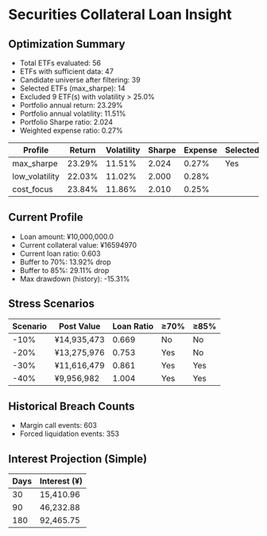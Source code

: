 # Securities Collateral Loan Insight

## Optimization Summary
- Total ETFs evaluated: 56
- ETFs with sufficient data: 47
- Candidate universe after filtering: 39
- Selected ETFs (max_sharpe): 14
- Excluded 9 ETF(s) with volatility > 25.0%
- Portfolio annual return: 23.29%
- Portfolio annual volatility: 11.51%
- Portfolio Sharpe ratio: 2.024
- Weighted expense ratio: 0.27%

| Profile | Return | Volatility | Sharpe | Expense | Selected |
| --- | --- | --- | --- | --- | --- |
| max_sharpe | 23.29% | 11.51% | 2.024 | 0.27% | Yes |
| low_volatility | 22.03% | 11.02% | 2.000 | 0.28% |  |
| cost_focus | 23.84% | 11.86% | 2.010 | 0.25% |  |

## Current Profile
- Loan amount: ¥10,000,000.0
- Current collateral value: ¥16594970
- Current loan ratio: 0.603
- Buffer to 70%: 13.92% drop
- Buffer to 85%: 29.11% drop
- Max drawdown (history): -15.31%

## Stress Scenarios
| Scenario | Post Value | Loan Ratio | ≥70% | ≥85% |
| --- | --- | --- | --- | --- |
| -10% | ¥14,935,473 | 0.669 | No | No |
| -20% | ¥13,275,976 | 0.753 | Yes | No |
| -30% | ¥11,616,479 | 0.861 | Yes | Yes |
| -40% | ¥9,956,982 | 1.004 | Yes | Yes |

## Historical Breach Counts
- Margin call events: 603
- Forced liquidation events: 353

## Interest Projection (Simple)
| Days | Interest (¥) |
| --- | --- |
| 30 | 15,410.96 |
| 90 | 46,232.88 |
| 180 | 92,465.75 |
